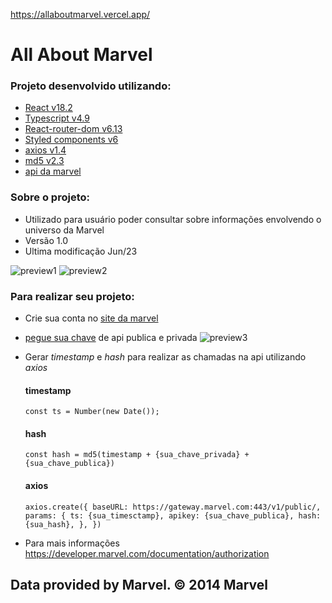 https://allaboutmarvel.vercel.app/
# All About Marvel
### Projeto desenvolvido utilizando:

- [React v18.2](https://facebook.github.io/create-react-app/docs/getting-started)
- [Typescript v4.9](https://www.typescriptlang.org/)
- [React-router-dom v6.13](https://reactrouter.com/en/main)
- [Styled components v6](https://styled-components.com/)
- [axios v1.4](https://axios-http.com/ptbr/docs/intro)
- [md5 v2.3](https://www.md5hashgenerator.com/)
- [api da marvel](https://developer.marvel.com/docs)

### Sobre o projeto:

- Utilizado para usuário poder consultar sobre informações envolvendo o universo da Marvel
- Versão 1.0
- Ultima modificação Jun/23

![preview1](https://github.com/TonyFilgueiras/allaboutmarvel/assets/101405712/767a01a6-cc99-4214-a94a-832f5d9a9cb1)
![preview2](https://github.com/TonyFilgueiras/allaboutmarvel/assets/101405712/1bae639e-dd41-4ec9-9acc-b021db587c25)




### Para realizar seu projeto:

- Crie sua conta no [site da marvel](https://developer.marvel.com/)
- [pegue sua chave](https://developer.marvel.com/account) de api publica e privada
![preview3](https://github.com/TonyFilgueiras/allaboutmarvel/assets/101405712/f202a501-f78f-4bd9-96af-6d8accfe0b90)

- Gerar _timestamp_ e _hash_ para realizar as chamadas na api utilizando _axios_
  #### timestamp
  `const ts = Number(new Date());`
  #### hash
  `const hash = md5(timestamp + {sua_chave_privada} + {sua_chave_publica})`
  #### axios
  `axios.create({
    baseURL: https://gateway.marvel.com:443/v1/public/, 
    params: {
        ts: {sua_timesctamp},
        apikey: {sua_chave_publica},
        hash: {sua_hash},
        },
})`


 - Para mais informações https://developer.marvel.com/documentation/authorization


## Data provided by Marvel. © 2014 Marvel
